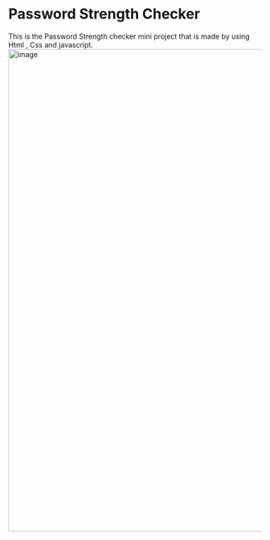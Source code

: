 <H1>Password Strength Checker</H1>
This is the Password Strength checker mini project that is made by using Html , Css and javascript.
<img width="959" alt="image" src="https://github.com/prem-prasad1710/Password-Strength-Checker/assets/127212835/5a2bc574-4958-4e8f-95d1-9310c04bf8dd">
